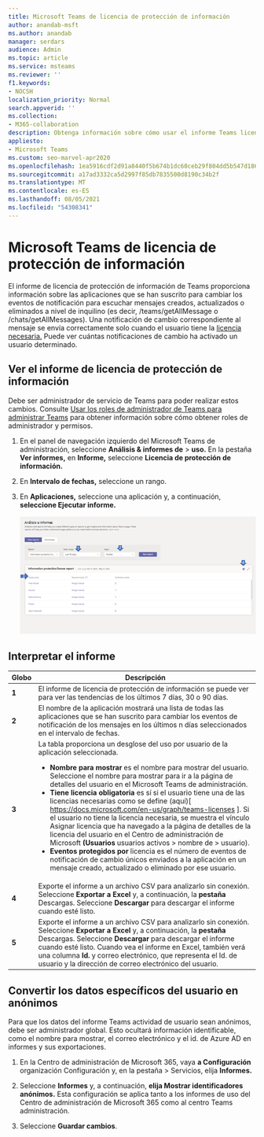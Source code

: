 ```yaml
---
title: Microsoft Teams de licencia de protección de información
author: anandab-msft
ms.author: anandab
manager: serdars
audience: Admin
ms.topic: article
ms.service: msteams
ms.reviewer: ''
f1.keywords:
- NOCSH
localization_priority: Normal
search.appverid: ''
ms.collection:
- M365-collaboration
description: Obtenga información sobre cómo usar el informe Teams licencia de protección de la información en el Centro de administración de Microsoft Teams para ver cómo las aplicaciones de su organización usan las API de suscripción de eventos de notificación de cambio.
appliesto:
- Microsoft Teams
ms.custom: seo-marvel-apr2020
ms.openlocfilehash: 1ea5916cdf2d91a8440f5b674b1dc60ceb29f804dd5b547d1867ffaad69af8d5
ms.sourcegitcommit: a17ad3332ca5d2997f85db7835500d8190c34b2f
ms.translationtype: MT
ms.contentlocale: es-ES
ms.lasthandoff: 08/05/2021
ms.locfileid: "54308341"
---
```

# <a name="microsoft-teams-information-protection-license-report"></a>Microsoft Teams de licencia de protección de información

El informe de licencia de protección de información [](/graph/api/resources/subscription?view=graph-rest-1.0) de [](/graph/api/resources/webhooks?view=graph-rest-1.0) Teams proporciona información sobre las aplicaciones que se han suscrito para cambiar los eventos de notificación para escuchar mensajes creados, actualizados o eliminados a nivel de inquilino (es decir, /teams/getAllMessage o /chats/getAllMessages). Una notificación de cambio correspondiente al mensaje se envía correctamente solo cuando el usuario tiene la [licencia necesaria.](/graph/teams-licenses)  Puede ver cuántas notificaciones de cambio ha activado un usuario determinado.


## <a name="view-the-information-protection-license-report"></a>Ver el informe de licencia de protección de información

Debe ser administrador de servicio de Teams para poder realizar estos cambios. Consulte [Usar los roles de administrador de Teams para administrar Teams](../using-admin-roles.md) para obtener información sobre cómo obtener roles de administrador y permisos.

1. En el panel de navegación izquierdo del Microsoft Teams de administración, seleccione **Análisis & informes de**  >  **uso.** En la pestaña **Ver informes,** en **Informe,** seleccione **Licencia de protección de información.**
2. En **Intervalo de fechas,** seleccione un rango.
3. En **Aplicaciones,** seleccione una aplicación y, a continuación, **seleccione Ejecutar informe.**

    ![Captura de pantalla del Teams de licencia de protección de la información en el Teams de administración con llamadas](../media/teams-info-protection-license-report-with-callouts.png "Captura de pantalla del Teams de licencia de protección de la información en el Teams de administración con llamadas")

## <a name="interpret-the-report"></a>Interpretar el informe

|Globo |Descripción  |
|--------|-------------|
|**1**   |El informe de licencia de protección de información se puede ver para ver las tendencias de los últimos 7 días, 30 o 90 días. |
|**2**   |El nombre de la aplicación mostrará una lista de todas las aplicaciones que se han suscrito para cambiar los eventos de notificación de los mensajes en los últimos n días seleccionados en el intervalo de fechas. |
|**3**   |La tabla proporciona un desglose del uso por usuario de la aplicación seleccionada.<ul><li>**Nombre para mostrar** es el nombre para mostrar del usuario. Seleccione el nombre para mostrar para ir a la página de detalles del usuario en el Microsoft Teams de administración.</li><li>**Tiene licencia obligatoria** es sí si el usuario tiene una de las licencias necesarias como se define (aquí)[ https://docs.microsoft.com/en-us/graph/teams-licenses ]. Si el usuario no tiene la  licencia necesaria, se muestra el vínculo Asignar licencia que ha navegado a la página de detalles de la licencia del usuario en el Centro de administración de Microsoft **(Usuarios** usuarios activos > nombre de  >   usuario).</li><li>**Eventos protegidos por** licencia es el número de eventos de notificación de cambio únicos enviados a la aplicación en un mensaje creado, actualizado o eliminado por ese usuario.</li></ul> |
|**4**   |Exporte el informe a un archivo CSV para analizarlo sin conexión. Seleccione **Exportar a Excel** y, a continuación, la **pestaña** Descargas. Seleccione **Descargar** para descargar el informe cuando esté listo. |
|**5**   |Exporte el informe a un archivo CSV para analizarlo sin conexión. Seleccione **Exportar a Excel** y, a continuación, la **pestaña** Descargas. Seleccione **Descargar** para descargar el informe cuando esté listo. Cuando vea el informe en Excel, también verá una  columna **Id.** y correo electrónico, que representa el Id. de usuario y la dirección de correo electrónico del usuario. |

## <a name="make-the-user-specific-data-anonymous"></a>Convertir los datos específicos del usuario en anónimos

Para que los datos del informe Teams actividad de usuario sean anónimos, debe ser administrador global. Esto ocultará información identificable, como el nombre para mostrar, el correo electrónico y el id. de Azure AD en informes y sus exportaciones.

1. En la Centro de administración de Microsoft 365, vaya **a Configuración** organización Configuración y, en la pestaña \> Servicios, elija **Informes.** 
    
2. Seleccione **Informes** y, a continuación, **elija Mostrar identificadores anónimos.** Esta configuración se aplica tanto a los informes de uso del Centro de administración de Microsoft 365 como al centro Teams administración.
  
3. Seleccione **Guardar cambios**.
